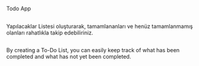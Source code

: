 #
Todo App

##
Yapılacaklar Listesi oluşturarak, tamamlananları ve henüz tamamlanmamış olanları rahatlıkla takip edebiliriniz.

##
By creating a To-Do List, you can easily keep track of what has been completed and what has not yet been completed.